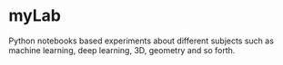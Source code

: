 # myLab
Python notebooks based experiments about different subjects such as machine learning, deep learning, 3D, geometry and so forth.
